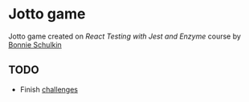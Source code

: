 # Jotto game

Jotto game created on _React Testing with Jest and Enzyme_ course by [Bonnie Schulkin](https://www.udemy.com/user/bonnie-schulkin/)

## TODO

- Finish [challenges](https://github.com/flyrightsister/udemy-react-testing-projects/blob/master/jotto-hooks-context/README.md)
